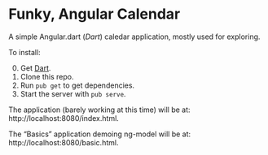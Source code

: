 # Funky, Angular Calendar

A simple Angular.dart (*Dart*) caledar application, mostly used for exploring.

To install:

0. Get [Dart](http://dartlang.org).
1. Clone this repo.
2. Run `pub get` to get dependencies.
3. Start the server with `pub serve`.

The application (barely working at this time) will be at: http://localhost:8080/index.html.

The “Basics” application demoing ng-model will be at: http://localhost:8080/basic.html.
